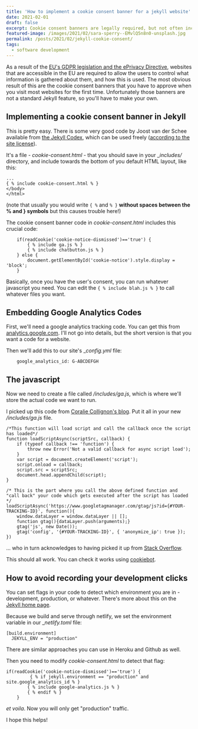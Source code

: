 ```yaml
---
title: 'How to implement a cookie consent banner for a jekyll website'
date: 2021-02-01
draft: false
excerpt: Cookie consent banners are legally required, but not often included in Jekyll website templates. Here's how you do it.
featured-image: /images/2021/02/sara-sperry--EMvlQ5n8n0-unsplash.jpg
permalink: /posts/2021/02/jekyll-cookie-consent/
tags:
  - software development
---
```


As a result of the [EU's GDPR legislation and the ePrivacy Directive](https://consent.guide/google-analytics-cookie-consent/), websites that are accessible in the EU are required to allow the users to control what information is gathered about them, and how this is used. The most obvious result of this are the cookie consent banners that you have to approve when you visit most websites for the first time. Unfortunately those banners are not a standard Jekyll feature, so you'll have to make your own.

## Implementing a cookie consent banner in Jekyll
This is pretty easy. There is some very good code by Joost van der Schee available from [the Jekyll Codex](https://jekyllcodex.org/without-plugin/cookie-consent/), which can be used freely ([according to the site license](https://jekyllcodex.org/about)).  

It's a file - _cookie-consent.html_ - that you should save in your __includes/_ directory, and include towards the bottom of you default HTML layout, like this:

````
...
{ % include cookie-consent.html % }
</body>
</html>
```` 

(note that usually you would write `{ %` and `% }` __without spaces between the % and } symbols__ but this causes trouble here!)


The cookie consent banner code in _cookie-consent.html_ includes this crucial code:

````    
    if(readCookie('cookie-notice-dismissed')=='true') {
        { % include ga.js % }
        { % include chatbutton.js % }
    } else {
        document.getElementById('cookie-notice').style.display = 'block';
    }
````

Basically, once you have the user's consent, you can run whatever javascript you need. You can edit the ````{ % include blah.js % }```` to call whatever files you want.

## Embedding Google Analytics Codes
First, we'll need a google analytics tracking code. You can get this from [analytics.google.com](https://analytics.google.com). I'll not go into details, but the short version is that you want a code for a website.

Then we'll add this to our site's __config.yml_ file:

````
    google_analytics_id: G-ABCDEFGH
````

## The javascript
Now we need to create a file called _/includes/ga.js_, which is where we'll store the actual code we want to run.

I picked up this code from [Coralie Collignon's blog](https://www.coraliecollignon.com/jekyll/2020/10/22/google-analytics.html). Put it all in your new _/includes/ga.js_ file.

````
/*This function will load script and call the callback once the script has loaded*/
function loadScriptAsync(scriptSrc, callback) {
    if (typeof callback !== 'function') {
        throw new Error('Not a valid callback for async script load');
    }
    var script = document.createElement('script');
    script.onload = callback;
    script.src = scriptSrc;
    document.head.appendChild(script);
}

/* This is the part where you call the above defined function and "call back" your code which gets executed after the script has loaded */
loadScriptAsync('https://www.googletagmanager.com/gtag/js?id={#YOUR-TRACKING-ID}', function(){
    window.dataLayer = window.dataLayer || [];
    function gtag(){dataLayer.push(arguments);}
    gtag('js', new Date());
    gtag('config', '{#YOUR-TRACKING-ID}', { 'anonymize_ip': true });
})
````

... who in turn acknowledges to having picked it up from [Stack Overflow](https://stackoverflow.com/questions/51833090/put-google-analytics-code-in-an-js-file/51833302).

This should all work. You can check it works using [cookiebot](https://www.cookiebot.com/en/).

## How to avoid recording your development clicks
You can set flags in your code to detect which environment you are in - development, production, or whatever. There's more about this on the [Jekyll home page](https://jekyllrb.com/docs/configuration/environments/).

Because we build and serve through netlify, we set the environment variable in our __netlify.toml_ file:

````
[build.environment]
  JEKYLL_ENV = "production"
````

There are similar approaches you can use in Heroku and Github as well.

Then you need to modify _cookie-consent.html_ to detect that flag:

````
if(readCookie('cookie-notice-dismissed')=='true') {
         { % if jekyll.environment == "production" and site.google_analytics_id % }
        { % include google-analytics.js % }
        { % endif % }
    }
````

_et voila_. Now you will only get "production" traffic.

I hope this helps!